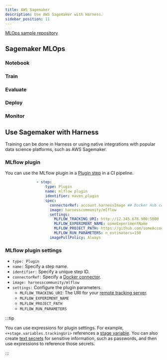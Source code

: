 ```yaml
---
title: AWS Sagemaker
description: Use AWS Sagemaker with Harness.
sidebar_position: 11
---
```


[MLOps sample repository](https://github.com/harness-community/mlopssample)

<!-- Sagemaker is... -->

## Sagemaker MLOps

### Notebook

### Train


### Evaluate

### Deploy

<!-- ref to provider docs -->

### Monitor

## Use Sagemaker with Harness

<!-- compile a model from a notebook and deploy it to sagemaker -->
<!-- plugin - see MLflow example -->

Training can be done in Harness or using native integrations with popular data science platforms, such as AWS Sagemaker.

### MLflow plugin

You can use the MLflow plugin in a [Plugin step](/docs/continuous-integration/use-ci/use-drone-plugins/run-a-drone-plugin-in-ci) in a CI pipeline.

```yaml
              - step:
                  type: Plugin
                  name: mlflow plugin
                  identifier: maven_plugin
                  spec:
                    connectorRef: account.harnessImage ## Docker Hub container registry connector
                    image: harnesscommunity/mlflow
                    settings:
                      MLFLOW_TRACKING_URI: http://12.345.678.900:5000
                      MLFLOW_EXPERIMENT_NAME: someExperimentName
                      MLFLOW_PROJECT_PATH: https://github.com/someAccount/mlflow-example-project
                      MLFLOW_RUN_PARAMETERS: n_estimators=150
                    imagePullPolicy: Always
```

### MLflow plugin settings

*  `type: Plugin`
*  `name:` Specify a step name.
*  `identifier:` Specify a unique step ID.
*  `connectorRef:` Specify a [Docker connector](/docs/platform/connectors/cloud-providers/ref-cloud-providers/docker-registry-connector-settings-reference).
*  `image: harnesscommunity/mlflow`
*  `settings:` Configure the plugin parameters.
   * `MLFLOW_TRACKING_URI`: The URI for your [remote tracking server](#remote-tracking-server).
   * `MLFLOW_EXPERIMENT_NAME`
   * `MLFLOW_PROJECT_PATH`
   * `MLFLOW_RUN_PARAMETERS`

:::tip

You can use expressions for plugin settings. For example, `<+stage.variables.trackingUri>` references a [stage variable](/docs/platform/pipelines/add-a-stage#stage-variables). You can also create [text secrets](/docs/platform/secrets/add-use-text-secrets) for sensitive information, such as passwords, and then use expressions to reference those secrets.

:::